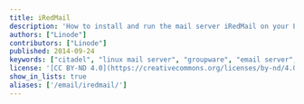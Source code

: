 ```yaml
---
title: iRedMail
description: 'How to install and run the mail server iRedMail on your Linode.'
authors: ["Linode"]
contributors: ["Linode"]
published: 2014-09-24
keywords: ["citadel", "linux mail server", "groupware", "email server", "email howto"]
license: '[CC BY-ND 4.0](https://creativecommons.org/licenses/by-nd/4.0)'
show_in_lists: true
aliases: ['/email/iredmail/']
---
```

